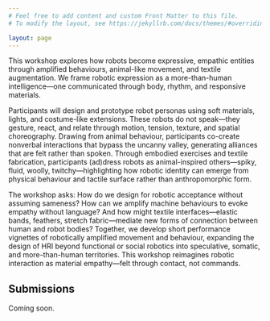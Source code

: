 ```yaml
---
# Feel free to add content and custom Front Matter to this file.
# To modify the layout, see https://jekyllrb.com/docs/themes/#overriding-theme-defaults

layout: page
---
```


This workshop explores how robots become expressive, empathic entities through
amplified behaviours, animal-like movement, and textile augmentation. We frame
robotic expression as a more-than-human intelligence—one communicated through
body, rhythm, and responsive materials.

Participants will design and prototype robot personas using soft materials,
lights, and costume-like extensions. These robots do not speak—they gesture,
react, and relate through motion, tension, texture, and spatial choreography.
Drawing from animal behaviour, participants co-create nonverbal interactions
that bypass the uncanny valley, generating alliances that are felt rather than
spoken. Through embodied exercises and textile fabrication, participants
(ad)dress robots as animal-inspired others—spiky, fluid, woolly,
twitchy—highlighting how robotic identity can emerge from physical behaviour
and tactile surface rather than anthropomorphic form.

The workshop asks: How do we design for robotic acceptance without assuming
sameness? How can we amplify machine behaviours to evoke empathy without
language? And how might textile interfaces—elastic bands, feathers, stretch
fabric—mediate new forms of connection between human and robot bodies?
Together, we develop short performance vignettes of robotically amplified
movement and behaviour, expanding the design of HRI beyond functional or
social robotics into speculative, somatic, and more-than-human territories.
This workshop reimagines robotic interaction as material empathy—felt through
contact, not commands.

## Submissions

Coming soon.

